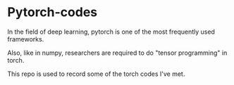 # Pytorch-codes
In the field of deep learning, pytorch is one of the most frequently used frameworks.

Also, like in numpy, researchers are required to do "tensor programming" in torch.

This repo is used to record some of the torch codes I've met.

